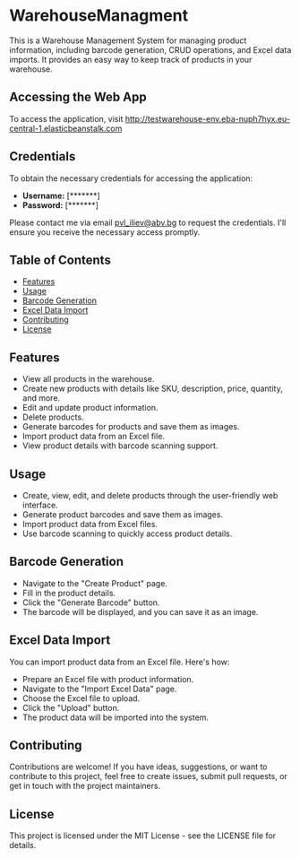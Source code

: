 # WarehouseManagment
This is a Warehouse Management System for managing product information, including barcode generation, CRUD operations, and Excel data imports. It provides an easy way to keep track of products in your warehouse.

## Accessing the Web App

To access the application, visit http://testwarehouse-env.eba-nuph7hyx.eu-central-1.elasticbeanstalk.com 

## Credentials

To obtain the necessary credentials for accessing the application:

- **Username:** [*******]
- **Password:** [*******]

Please contact me via email pvl_iliev@abv.bg  to request the credentials. I'll ensure you receive the necessary access promptly.

## Table of Contents
- [Features](#features)
- [Usage](#usage)
- [Barcode Generation](#barcode-generation)
- [Excel Data Import](#excel-data-import)
- [Contributing](#contributing)
- [License](#license)

## Features

- View all products in the warehouse.
- Create new products with details like SKU, description, price, quantity, and more.
- Edit and update product information.
- Delete products.
- Generate barcodes for products and save them as images.
- Import product data from an Excel file.
- View product details with barcode scanning support.

## Usage 

- Create, view, edit, and delete products through the user-friendly web interface.
- Generate product barcodes and save them as images.
- Import product data from Excel files.
- Use barcode scanning to quickly access product details.

## Barcode Generation

- Navigate to the "Create Product" page.
- Fill in the product details.
- Click the "Generate Barcode" button.
- The barcode will be displayed, and you can save it as an image.

## Excel Data Import

You can import product data from an Excel file. Here's how:
- Prepare an Excel file with product information.
- Navigate to the "Import Excel Data" page.
- Choose the Excel file to upload.
- Click the "Upload" button.
- The product data will be imported into the system.

## Contributing

Contributions are welcome! If you have ideas, suggestions, or want to contribute to this project, feel free to create issues, submit pull requests, or get in touch with the project maintainers.

## License

This project is licensed under the MIT License - see the LICENSE file for details.

